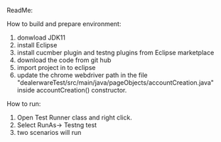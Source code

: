ReadMe: 

How to build and prepare environment:
1. donwload JDK11
2. install Eclipse 
3. install cucmber plugin and testng plugins from Eclipse marketplace  
4. download the code from git hub
5. import project in to eclipse 
6. update the chrome webdriver path in the file "dealerwareTest/src/main/java/pageObjects/accountCreation.java" inside accountCreation() constructor. 

How to run:
1. Open Test Runner class and right click.
2. Select RunAs-> Testng test
3. two scenarios will run
